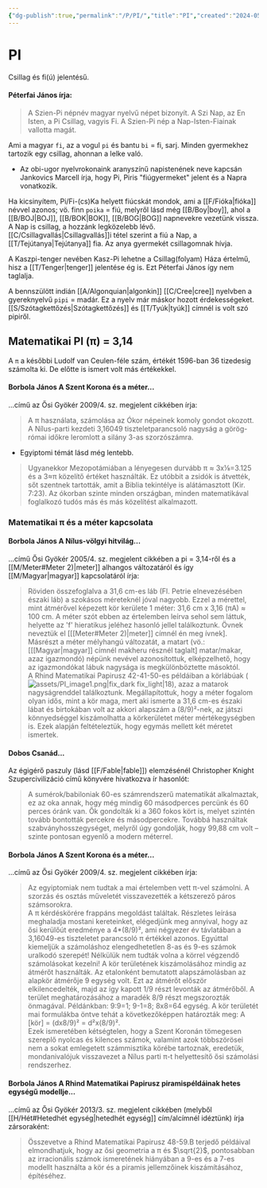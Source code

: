 ```yaml
---
{"dg-publish":true,"permalink":"/P/PI/","title":"PI","created":"2024-05-10T03:21","updated":"2025-09-22T21:17"}
---
```



# PI

Csillag és fi(ú) jelentésű.  

#### Péterfai János írja:

> A Szien-Pi népnév magyar nyelvű népet bizonyít. A Szi Nap, az En Isten, a Pi Csillag, vagyis Fi. A Szien-Pi nép a Nap-Isten-Fiainak vallotta magát.  

Ami a magyar `fi`, az a vogul `pi` és bantu `bi` = fi, sarj. Minden gyermekhez tartozik egy csillag, ahonnan a lelke való.  
- Az obi-ugor nyelvrokonaink aranyszínű napistenének neve kapcsán Jankovics Marcell írja, hogy Pi, Piris "fiúgyermeket" jelent és a Napra vonatkozik.

Ha kicsinyítem, Pi/Fi-(cs)Ka helyett fiúcskát mondok, ami a [[F/Fióka\|fióka]] névvel azonos; vö. finn `poika` = fiú, melyről lásd még [[B/Boy\|boy]], ahol a [[B/BOJ\|BOJ]], [[B/BOK\|BOK]], [[B/BOG\|BOG]] napnevekre vezetünk vissza.  
A Nap is csillag, a hozzánk legközelebb lévő. [[C/Csillagvallás\|Csillagvallás]]i tétel szerint a fiú a Nap, a [[T/Tejútanya\|Tejútanya]] fia. Az anya gyermekét csillagomnak hívja.  



A Kaszpi-tenger nevében Kasz-Pi lehetne a Csillag(folyam) Háza értelmű, hisz a [[T/Tenger\|tenger]] jelentése ég is. Ezt Péterfai János így nem taglalja.  

A bennszülött indián [[A/Algonquian\|algonkin]] [[C/Cree\|cree]] nyelvben a gyereknyelvű `pipi` = madár. Ez a nyelv már máskor hozott érdekességeket.  
[[S/Szótagkettőzés\|Szótagkettőzés]] és [[T/Tyúk\|tyúk]] címnél is volt szó pipiről.  

## Matematikai PI (π) = 3,14

A `π` a későbbi Ludolf van Ceulen-féle szám, értékét 1596-ban 36 tizedesig számolta ki. De előtte is ismert volt más értékekkel.  

#### Borbola János A Szent Korona és a méter...

...című az Ősi Gyökér 2009/4. sz. megjelent cikkében írja:  
> A π használata, számolása az Ókor népeinek komoly gondot okozott. A Nílus-parti kezdeti 3,16049 tiszteletparancsoló nagyság a görög-római időkre leromlott a silány 3-as szorzószámra.  
- Egyiptomi témát lásd még lentebb.

> Ugyanekkor Mezopotámiában a lényegesen durvább π ≈ 3x⅛=3.125 és a 3≈π közelítő értéket használták. Ez utóbbit a zsidók is átvették, sőt szentnek tartották, amit a Biblia tekintélye is alátámasztott (Kir. 7:23). Az ókorban szinte minden országban, minden matematikával foglalkozó tudós más és más közelítést alkalmazott.  

### Matematikai π és a méter kapcsolata

#### Borbola János A Nílus-völgyi hitvilág...

...című Ősi Gyökér 2005/4. sz. megjelent cikkében a pi = 3,14-ről és a [[M/Meter#Meter 2)\|meter]] alhangos változatáról és így [[M/Magyar\|magyar]] kapcsolatáról írja:  
> Röviden összefoglalva a 31,6 cm-es láb (Fl. Petrie elnevezésében északi láb) a szokásos méreteknél jóval nagyobb. Ezzel a mérettel, mint átmérővel képezett kör kerülete 1 méter: 31,6 cm x 3,16 (πA) ≈ 100 cm. A méter szót ebben az értelemben leírva sehol sem láttuk, helyette az 'f' hieratikus jeléhez hasonló jellel találkoztunk. Övnek neveztük el \[[[Meter#Meter 2)\|meter]] címnél én meg ívnek\]. Másrészt a méter mélyhangú változatát, a matart (vö.: \[[[Magyar\|magyar]] címnél makheru résznél taglalt\] matar/makar, azaz igazmondó) népünk nevével azonosítottuk, elképzelhető, hogy az igazmondókat lábuk nagysága is megkülönböztette másoktól.   
> A Rhind Matematikai Papirusz 42-41-50-es példáiban a körlábúak (![assets/PI_image1.png|fix_dark fix_light|18](/img/user/P/assets/PI_image1.png)), azaz a matarok nagyságrenddel találkoztunk. Megállapítottuk, hogy a méter fogalom olyan idős, mint a kör maga, mert aki ismerte a 31,6 cm-es északi lábat és birtokában volt az akkori alapszám a (8/9)²-nek, az játszi könnyedséggel kiszámolhatta a körkerületet méter mértékegységben is. Ezek alapján feltételeztük, hogy egymás mellett két méretet ismertek.  

#### Dobos Csanád...

Az égigérő paszuly (lásd [[F/Fable\|fable]]) elemzésénél Christopher Knight Szupercivilizáció című könyvére hivatkozva ír hasonlót:  
> A sumérok/babiloniak 60-es számrendszerű matematikát alkalmaztak, ez az oka annak, hogy még mindig 60 másodperces percünk és 60 perces óránk van. Ők gondolták ki a 360 fokos kört is, melyet szintén tovább bontották percekre és másodpercekre. Továbbá használtak szabványhosszegységet, melyről úgy gondolják, hogy 99,88 cm volt – szinte pontosan egyenlő a modern méterrel.  

#### Borbola János A Szent Korona és a méter...

...című az Ősi Gyökér 2009/4. sz. megjelent cikkében írja:  
> Az egyiptomiak nem tudtak a mai értelemben vett π-vel számolni. A szorzás és osztás műveletét visszavezették a kétszerező páros számsorokra.  
> A π kérdéskörére frappáns megoldást találtak. Részletes leírása meghaladja mostani kereteinket, elégedjünk meg annyival, hogy az ősi kerülőút eredménye a 4*(8/9)², ami négyezer év távlatában a 3,16049-es tiszteletet parancsoló π értékkel azonos. Egyúttal kiemeljük a számoláshoz elengedhetetlen 8-as és 9-es számok uralkodó szerepét! Nélkülük nem tudták volna a körrel végzendő számolásokat kezelni! A kör területének kiszámolásához mindig az átmérőt használták. Az etalonként bemutatott alapszámolásban az alapkör átmérője 9 egység volt. Ezt az átmérőt először elkilencedelték, majd az így kapott 1/9 részt levonták az átmérőből. A terület meghatározásához a maradék 8/9 részt megszorozták önmagával. Példánkban: 9:9=1; 9-1=8; 8x8=64 egység. A kör területét mai formulákba öntve tehát a következőképpen határozták meg: A \[kör\] = (dx8/9)² = d²x(8/9)².  
> Ezek ismeretében kétségtelen, hogy a Szent Koronán tömegesen szereplő nyolcas és kilences számok, valamint azok többszörösei nem a sokat emlegetett számmisztika körébe tartoznak, eredetük, mondanivalójuk visszavezet a Nílus parti π-t helyettesítő ősi számolási rendszerhez.  

#### Borbola János A Rhind Matematikai Papirusz piramispéldáinak hetes egységű modellje...

...című az Ősi Gyökér 2013/3. sz. megjelent cikkében (melyből [[H/Hét#Hetedhét egység\|hetedhét egység]] cím/alcímnél idéztünk) írja zársoraként:  
> Összevetve a Rhind Matematikai Papirusz 48-59.B terjedő példáival elmondhatjuk, hogy az ősi geometria a π és $\sqrt{2}$, pontosabban az irracionális számok ismeretének hiányában a 9-es és a 7-es modellt használta a kör és a piramis jellemzőinek kiszámításához, építéséhez.  